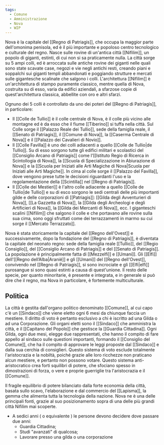```yaml
---
tags:
  - Comune
  - Amministrazione
  - Nova
  - WIP
---
```

Nova è la capitale del [[Regno di Patriagis]], che occupa la maggior parte dell'omonima penisola, ed è il più importante e popoloso centro tecnologico e culturale del regno. Nasce sulle rovine di un'antica città [[Nifilim]], un popolo di giganti, estinti, di cui non si sa praticamente nulla. La città sorge su 5 ampi colli, ed è arroccata sulle antiche rovine dei giganti nelle quali sono state scavate case, negozi e vie negli antichi resti, creando piani e soppalchi sui giganti templi abbandonati e poggiando strutture e mercati sulle gigantesche scalinate che salgono i colli. L'architettura [[Nifilim]] è un'architettura di stampo puramente classico, mentre quella di Nova, costruita su di esso, varia da edifici aziendali, a sfarzose copie di quest'architettura classica, abbellite con oro e altri sfarzi. 

Ognuno dei 5 colli è controllato da uno dei poteri del [[Regno di Patriagis]], in particolare:
- Il [[Colle de Tullio]] è il colle centrale di Nova, è il colle più vicino alle montagne ed è da esso che il fiume [[Tiberino]] si tuffa nella città. Sul Colle sorge il [[Palazzo Reale dei Tullio]], sede della famiglia reale, il [[Senato di Patriagis]], il [[Comune di Nova]], la [[Caserma Centrale di Nova]] e il [[Palazzo dei Cavalieri di Novio]]. 
- Il [[Colle Favilla]] è uno dei colli adiacenti a quello [[Colle de Tullio|de Tullio]]. Su di esso sorgono tutte gli edifici militari e scolastici del [[Consiglio Arcano di Patriagis]] come l'[[Istituto Regio di Ricerca in Scintollogia di Nova]], la [[Scuola di Specializzazione in Abiurazione di Nova]] e la [[Scuola per Iniziati alle Arti Magiche di Nova|Scuola per Iniziati alle Arti Magiche]]. In cima al colle sorge il [[Palazzo del Favilla]], dove vengono prese tutte le decisioni riguardanti l'uso e la regolamentazione della [[Scintilla]] nel [[Regno di Patriagis]]. 
- Il [[Colle dei Mestieri]] è l'altro colle adiacente a quello [[Colle de Tullio|de Tullio]] e su di esco sorgono le sedi centrali delle più importanti gilde e delle corporazioni di [[Patriagis]]: [[Gilda degli Avventurieri di Nova]], [[La Gazzetta di Nova]], la [[Gilda degli Archeologi e degli Artificieri di Nova]], la [[Gilda dei Mercanti di Nova]], ecc. I giganteschi scalini [[Nifilim]] che salgono il colle e che portavano alle rovine sulla sua cima, sono oggi sfruttati come dei terrazzamenti in marmo su cui sorge il [[Mercato Terrazzato]]. 


Nova è stata storicamente la capitale del [[Regno dell'Ovest]] e successivamente, dopo la fondazione del [[Regno di Patriagis]], è diventata la capitale del neonato regno: sede della famiglia reale [[Tullio]], del [[Regio Consiglio]], del [[Consiglio Arcano di Patriagis]] e del [[Senato di Patriagis]].
La popolazione è principalmente fatta di [[Mezzelfi]] e [[Umani]].
Gli [[Elfi]] dell'[[Regno dell’Alba|Aranië]] e gli [[Umani]] del [[Regno dell'Ovest]], convivendo nel [[Regno di Patriagis]], si sono incrociate e gli [[Elfi|elfi]] purosangue si sono quasi estinti a causa di quest'unione. Il resto delle specie, per quanto minoritarie, è presente e integrata, e in generale si può dire che il regno, ma Nova in particolare, è fortemente multiculturale. 

## Politica

La città è gestita dall'organo politico denominato [[Comune]], al cui capo c'è un [[Sindaco]] che viene eletto ogni 6 mesi da chiunque faccia un mestiere. Il diritto di voto è pertanto esclusivo a chi è iscritto ad una Gilda o ad una Corporazione. 
Gli organi eletti sono il [[Sindaco]] che amministra la città, e il [[Capitano del Popolo]] che gestisce la [[Guardia Cittadina]]. Ogni Gilda, ogni due mesi, elegge due rappresentati, che hanno il compito di fare appello al sindaco sulle questioni importanti, formando il [[Consiglio del Comune]], che ha il compito di approvare le leggi proposte dal [[Sindaco]] e dalla sua cerchia di consiglieri. 
Questo sistema di voto esclude totalmente l'aristocrazia e la nobiltà, poiché grazie alle loro ricchezze non praticano alcun mestiere, e pertanto non possono votare. Questo sistema anti-aristocratico crea forti squilibri di potere, che sfociano spesso in dimostrazioni di forza, o vere e proprie guerriglie tra l'aristocrazia e il [[Comune]].

Il fragile equilibrio di potere bilanciato dalla forte economia della città, basata sullo scavo, l'elaborazione e dal commercio del [[Lapisma]], la gemma che alimenta tutta la tecnologia della nazione. Nova ne è una delle principali fonti, grazie al suo posizionamento sopra di una delle più grandi città Nifilim mai scoperte.

- A sedici anni ( o equivalente ) le persone devono decidere dove passare due anni: 
	- Guardia Cittadina;
	- Studi "avanzati" di qualcosa;
	- Lavorare presso una gilda o una corporazione

